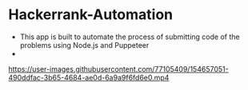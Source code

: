 # Hackerrank-Automation
- This app is built to automate the process of submitting code of the problems using Node.js and Puppeteer 
-
https://user-images.githubusercontent.com/77105409/154657051-490ddfac-3b65-4684-ae0d-6a9a9f6fd6e0.mp4
